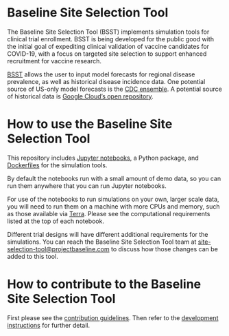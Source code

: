 # Baseline Site Selection Tool

The Baseline Site Selection Tool (BSST) implements simulation tools for clinical trial enrollment. BSST is being developed for the public good with the initial goal of expediting clinical validation of vaccine candidates for COVID-19, with a focus on targeted site selection to support enhanced recruitment for vaccine research. 

[BSST](https://github.com/verilylifesciences/site-selection-tool/blob/main/BaselineSiteSelectionTool.pdf) allows the user to input model forecasts for regional disease prevalence, as well as historical disease incidence data. One potential source of US-only model forecasts is the [CDC ensemble](https://www.cdc.gov/coronavirus/2019-ncov/cases-updates/forecasts-cases.html). A potential source of historical data is [Google Cloud’s open repository](https://github.com/GoogleCloudPlatform/covid-19-open-data).

# How to use the Baseline Site Selection Tool

This repository includes [Jupyter notebooks](https://jupyter.org/), a Python package, and [Dockerfiles](https://www.docker.com/) for the simulation tools.

By default the notebooks run with a small amount of demo data, so you can run them anywhere that you can run Jupyter notebooks.

For use of the notebooks to run simulations on your own, larger scale data, you will need to run them on a machine with more CPUs and memory, such as those available via [Terra](https://app.terra.bio/#workspaces/verily-metis/Site-selection-tool-for-vaccine-trial-planning). Please see the computational requirements listed at the top of each notebook.

Different trial designs will have different additional requirements for the simulations. You can reach the Baseline Site Selection Tool team at site-selection-tool@projectbaseline.com to discuss how those changes can be added to this tool.

# How to contribute to the Baseline Site Selection Tool

First please see the [contribution guidelines](docs/contributing.md). Then refer to the [development instructions](docs/development_and_deployment.md) for further detail.






